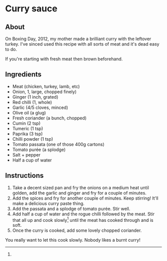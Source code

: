 # Curry sauce

## About

On Boxing Day, 2012, my mother made a brilliant curry with the leftover turkey. I've sinced used this recipe with all sorts of meat and it's dead easy to do.

If you're starting with fresh meat then brown beforehand.

## Ingredients

* Meat (chicken, turkey, lamb, etc)
* Onion, 1, large, chopped finely)
* Ginger (1 inch, grated)
* Red chilli (1, whole)
* Garlic (4/5 cloves, minced)
* Olive oil (a glug)
* Fresh coriander (a bunch, chopped)
* Cumin (2 tsp)
* Tumeric (1 tsp)
* Paprika (3 tsp)
* Chilli powder (1 tsp)
* Tomato passata (one of those 400g cartons)
* Tomato purée (a splodge)
* Salt + pepper
* Half a cup of water

## Instructions

1. Take a decent sized pan and fry the onions on a medium heat until golden, add the garlic and ginger and fry for a couple of minutes.
2. Add the spices and fry for another couple of minutes. Keep stirring! It'll make a delicious curry paste thing.
3. Add the passata and a splodge of tomato purée. Stir well.
4. Add half a cup of water and the rogue chilli followed by the meat. Stir that all up and cook slowly[^1] until the meat has cooked through and is soft.
5. Once the curry is cooked, add some lovely chopped coriander.

[^1]:
You really want to let this cook slowly. Nobody likes a burnt curry!
